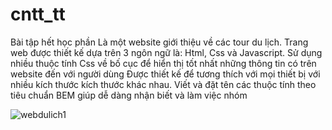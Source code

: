 # cntt_tt
Bài tập hết học phần 
Là một website giới thiệu về các tour du lịch.
Trang web được thiết kế dựa trên 3 ngôn ngữ là: Html, Css và Javascript.
Sử dụng nhiều thuộc tính Css về bố cục để hiển thị tốt nhất những thông tin có trên website đến với người dùng
Được thiết kế để tương thích với mọi thiết bị với nhiều kích thước kích thước khác nhau. 
Viết và đặt tên các thuộc tính theo tiêu chuẩn BEM giúp dễ dàng nhận biết và làm việc nhóm

![webdulich1](https://user-images.githubusercontent.com/87920258/138796651-30cbcdf6-15d2-45db-be07-101a5b3b2ce9.jpg)
